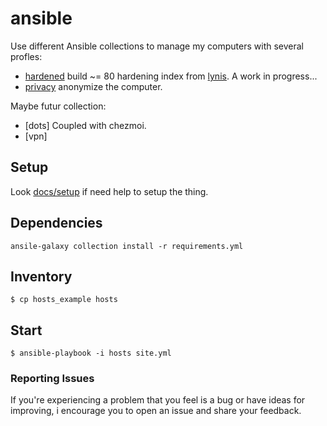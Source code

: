# ansible

Use different Ansible collections to manage my computers with several profles:

+ [hardened](https://github.com/szorfein/ansible-collection-hardening) build ~= 80 hardening index from [lynis](https://cisofy.com/lynis/). A work in progress...
+ [privacy](https://github.com/szorfein/ansible-collection-privacy) anonymize the computer.

Maybe futur collection:
+ [dots] Coupled with chezmoi.
+ [vpn]

## Setup

Look [docs/setup](https://github.com/szorfein/ansible/blob/develop/docs/setup.md) if need help to setup the thing.

## Dependencies

    ansile-galaxy collection install -r requirements.yml

## Inventory

    $ cp hosts_example hosts

## Start

    $ ansible-playbook -i hosts site.yml

### Reporting Issues

If you're experiencing a problem that you feel is a bug or have ideas for improving, i encourage you to open an issue and share your feedback.
